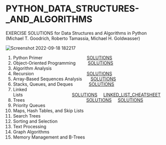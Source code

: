 # PYTHON_DATA_STRUCTURES-_AND_ALGORITHMS
EXERCISE SOLUTIONS for Data Structures and Algorithms in Python (Michael T. Goodrich, Roberto Tamassia, Michael H. Goldwasser)

![Screenshot 2022-09-18 182217](https://user-images.githubusercontent.com/102049663/190903056-edc0f868-b689-4f99-aa33-3cc14464fdeb.jpg)

1. Python Primer &nbsp;&nbsp;&nbsp;&nbsp;&nbsp;&nbsp;&nbsp;&nbsp;&nbsp;&nbsp;&nbsp;&nbsp;&nbsp;&nbsp;&nbsp;&nbsp;&nbsp;&nbsp;&nbsp;&nbsp;&nbsp;&nbsp;&nbsp;&nbsp;&nbsp;&nbsp;&nbsp;&nbsp;&nbsp;&nbsp;&nbsp;&nbsp;&nbsp;&nbsp;&nbsp;[SOLUTIONS](https://github.com/ORCBOLG-001/PYTHON_DATA_STRUCTURES_AND_ALGORITHMS/blob/main/CHAPTER_01_.py)
2. Object-Oriented Programming&nbsp;&nbsp;&nbsp;&nbsp;&nbsp;&nbsp;&nbsp;&nbsp;&nbsp;&nbsp;[SOLUTIONS](https://github.com/ORCBOLG-001/PYTHON_DATA_STRUCTURES_AND_ALGORITHMS/blob/main/CHAPTER_02_.py)
3. Algorithm Analysis
4. Recursion &nbsp;&nbsp;&nbsp;&nbsp;&nbsp;&nbsp;&nbsp;&nbsp;&nbsp;&nbsp;&nbsp;&nbsp;&nbsp;&nbsp;&nbsp;&nbsp;&nbsp;&nbsp;&nbsp;&nbsp;&nbsp;&nbsp;&nbsp;&nbsp;&nbsp;&nbsp;&nbsp;&nbsp;&nbsp;&nbsp;&nbsp;&nbsp;&nbsp;&nbsp;&nbsp;&nbsp;&nbsp;&nbsp;&nbsp;&nbsp;&nbsp;&nbsp;[SOLUTIONS](https://github.com/ORCBOLG-001/PYTHON_DATA_STRUCTURES_AND_ALGORITHMS/blob/main/CHAPTER_04_.py)
5. Array-Based Sequences Analysis&nbsp;&nbsp;&nbsp;&nbsp;&nbsp;&nbsp;&nbsp;[SOLUTIONS](https://github.com/ORCBOLG-001/PYTHON_DATA_STRUCTURES_AND_ALGORITHMS/blob/main/CHAPTER_05_.py)
6. Stacks, Queues, and Deques&nbsp;&nbsp;&nbsp;&nbsp;&nbsp;&nbsp;&nbsp;&nbsp;&nbsp;&nbsp;&nbsp;&nbsp;&nbsp;[SOLUTIONS](https://github.com/ORCBOLG-001/PYTHON_DATA_STRUCTURES_AND_ALGORITHMS/blob/main/CHAPTER_06_.py)
7. Linked Lists&nbsp;&nbsp;&nbsp;&nbsp;&nbsp;&nbsp;&nbsp;&nbsp;&nbsp;&nbsp;&nbsp;&nbsp;&nbsp;&nbsp;&nbsp;&nbsp;&nbsp;&nbsp;&nbsp;&nbsp;&nbsp;&nbsp;&nbsp;&nbsp;&nbsp;&nbsp;&nbsp;&nbsp;&nbsp;&nbsp;&nbsp;&nbsp;&nbsp;&nbsp;&nbsp;&nbsp;&nbsp;&nbsp;&nbsp;&nbsp;[SOLUTIONS](https://github.com/ORCBOLG-001/PYTHON_DATA_STRUCTURES_AND_ALGORITHMS/blob/main/CHAPTER_07_.py)&nbsp;&nbsp;&nbsp;&nbsp;&nbsp;[LINKED_LIST_CHEATSHEET](https://github.com/ORCBOLG-001/PYTHON_DATA_STRUCTURES_AND_ALGORITHMS/blob/main/LINKED_LIST_%20CHEETSHEET_.py)
8. Trees&nbsp;&nbsp;&nbsp;&nbsp;&nbsp;&nbsp;&nbsp;&nbsp;&nbsp;&nbsp;&nbsp;&nbsp;&nbsp;&nbsp;&nbsp;&nbsp;&nbsp;&nbsp;&nbsp;&nbsp;&nbsp;&nbsp;&nbsp;&nbsp;&nbsp;&nbsp;&nbsp;&nbsp;&nbsp;&nbsp;&nbsp;&nbsp;&nbsp;&nbsp;&nbsp;&nbsp;&nbsp;&nbsp;&nbsp;&nbsp;&nbsp;&nbsp;&nbsp;&nbsp;&nbsp;&nbsp;&nbsp;&nbsp;&nbsp;&nbsp;[SOLUTIONS]()&nbsp;&nbsp;&nbsp;&nbsp;&nbsp;[SOLUTIONS](https://github.com/ORCBOLG-001/PYTHON_DATA_STRUCTURES_AND_ALGORITHMS/blob/main/BINARY_TREE_CHEATSHEET.py)
9. Priority Queues
10. Maps, Hash Tables, and Skip Lists
11. Search Trees
12. Sorting and Selection
13. Text Processing
14. Graph Algorithms
15. Memory Management and B-Trees



